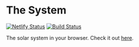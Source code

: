 # The System

[![Netlify Status](https://api.netlify.com/api/v1/badges/245f7f94-8e6e-4beb-bfbb-af9ce9c68105/deploy-status)](https://app.netlify.com/sites/the-system/deploys) [![Build Status](https://travis-ci.com/ryan-rushton/the-system.svg?branch=master)](https://travis-ci.com/ryan-rushton/the-system)

The solar system in your browser. Check it out [here](https://the-system.netlify.app/).
